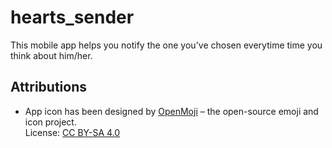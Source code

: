 # hearts_sender
This mobile app helps you notify the one you've chosen everytime time you think about him/her. 

## Attributions

* App icon has been designed by [OpenMoji](https://openmoji.org/) – the open-source emoji and icon project.  
License: [CC BY-SA 4.0](https://creativecommons.org/licenses/by-sa/4.0/#)